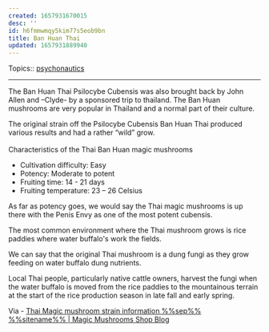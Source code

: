 ```yaml
---
created: 1657931670015
desc: ''
id: h6fmmwmqy5kim77s5eob9bn
title: Ban Huan Thai
updated: 1657931889940
---
```

   
Topics::  [psychonautics](../topics/psychonautics.md)   
   
   
---   
   
The Ban Huan Thai Psilocybe Cubensis was also brought back by John Allen and –Clyde- by a sponsored trip to thailand. The Ban Huan mushrooms are very popular in Thailand and a normal part of their culture.   
   
The original strain off the Psilocybe Cubensis Ban Huan Thai produced various results and had a rather “wild” grow.   
​   
Characteristics of the Thai Ban Huan magic mushrooms   
   
   
- Cultivation difficulty: Easy   
- Potency: Moderate to potent   
- Fruiting time: 14 - 21 days   
- Fruiting temperature: 23 – 26 Celsius   
   
As far as potency goes, we would say the Thai magic mushrooms is up there with the Penis Envy as one of the most potent cubensis.   
   
The most common environment where the Thai mushroom grows is rice paddies where water buffalo's work the fields.   
   
We can say that the original Thai mushroom is a dung fungi as they grow feeding on water buffalo dung nutrients.   
   
Local Thai people, particularly native cattle owners, harvest the fungi when the water buffalo is moved from the rice paddies to the mountainous terrain at the start of the rice production season in late fall and early spring.   
   
Via - [Thai Magic mushroom strain information %%sep%% %%sitename%% | Magic Mushrooms Shop Blog](https://www.magic-mushrooms-shop.com/en/blog/thai-magic-mushroom-strain)